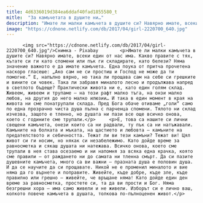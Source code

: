 ```yaml
---
title: 4d6336019d384ea6ddaf40fad1855580_t
mitle:  "За камъчетата в душите ни…"
description: "Имате ли малки камъчета в душите си? Навярно имате, всеки един от нас има. Какво правите с тях, кътате си ги като спомени или пък ги складирате, като белези? Няма значение важното е да имате камъчета. Една поука от притча прочетена наскоро гласеше: „Ако сам не си простиш и Господ не може да ти помогне.“ …"
image: "https://cdnone.netlify.com/db/2017/04/girl-2220700_640.jpg"
---
```


          <img src="https://cdnone.netlify.com/db/2017/04/girl-2220700_640.jpg"/>Снимка - Pixabay        <p>Имате ли малки камъчета в душите си? Навярно имате, всеки един от нас има. Какво правите с тях, кътате си ги като спомени или пък ги складирате, като белези? Няма значение важното е да имате камъчета. Една поука от притча прочетена наскоро гласеше: „Ако сам не си простиш и Господ не може да ти помогне.“ Е, напълно вярно, но така ли прощава сам на себе си грешките и вините си човек. Така ли забравя миналото лесно и продължава напред в светлото бъдеще? Практически живота ни е, като един голям склад. Живеем, живеем и трупаме – на този рафт малко тъга, на онзи малко любов, на другия до него малко илюзии… И така в един момент в края на живота ни сме понатрупали склада. Пред Бога обаче отиваме „голи“ само по една прозрачно чиста душа пълна с парченца спомени. Тялото ни склад изчезва, защото е тленно, но душата ни пази все още всичко онова, което с годините сме трупали.</p>     <p>Е, това са нашите си лични свещени камъчета, онези които са ни радвали, ту пък са ни натъжавали. Камъните на болката и мъката, на щастието и любовта – камъните на предателството и себичността. Тежат ли ви тези камъни? Тежат ви! Цял живот си ги носим, но някак си незабележимо. Като дойде време за равносметка и сякаш душата ни натежава. Всичко онова, което сме трупали в нея става осезаемо и ни напомня за всяка една крачка, която сме правили – от раждането ни до самата ни тленна смърт. Да си пазите душевните камъчета, много са ви важни – празната душа е половин душа. И да се научите да си прощавате. Никой не е променил миналото и вие няма да го върнете и поправите. Живейте, къде добре, къде зле, къде правилно или грешно – живейте, че връщане няма! Като дойде един ден време за равносметка, простете си, та да ви прости и Бог. Няма безгрешни хора – има само живели и не живели. Изборът си е лично ваш, колкото повече камъчета в душата, толкова по-пълноценен живот.</p>        